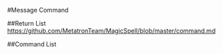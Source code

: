 #Message Command

##Return List
https://github.com/MetatronTeam/MagicSpell/blob/master/command.md

##Command List

```
```
